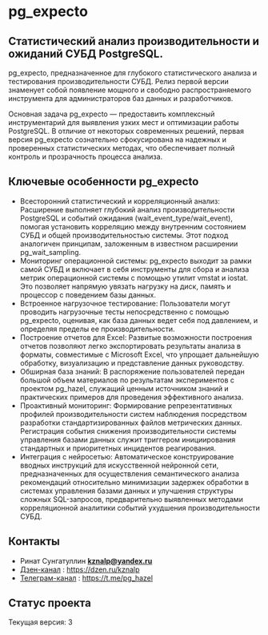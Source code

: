 # pg_expecto
## Статистический анализ производительности и ожиданий СУБД PostgreSQL.
pg_expecto, предназначенное для глубокого статистического анализа и тестирования производительности СУБД. Релиз первой версии знаменует собой появление мощного и свободно распространяемого инструмента для администраторов баз данных и разработчиков.

Основная задача pg_expecto — предоставить комплексный инструментарий для выявления узких мест и оптимизации работы PostgreSQL. В отличие от некоторых современных решений, первая версия pg_expecto сознательно сфокусирована на надежных и проверенных статистических методах, что обеспечивает полный контроль и прозрачность процесса анализа.

## Ключевые особенности pg_expecto
- Всесторонний статистический и корреляционный анализ: Расширение выполняет глубокий анализ производительности PostgreSQL и событий ожидания (wait_event_type/wait_event), помогая установить корреляцию между внутренним состоянием СУБД и общей производительностью системы. Этот подход аналогичен принципам, заложенным в известном расширении pg_wait_sampling.
- Мониторинг операционной системы: pg_expecto выходит за рамки самой СУБД и включает в себя инструменты для сбора и анализа метрик операционной системы с помощью утилит vmstat и iostat. Это позволяет напрямую увязать нагрузку на диск, память и процессор с поведением базы данных.
- Встроенное нагрузочное тестирование: Пользователи могут проводить нагрузочные тесты непосредственно с помощью pg_expecto, оценивая, как база данных ведет себя под давлением, и определяя пределы ее производительности.
- Построение отчетов для Excel: Развитые возможности построения отчетов позволяют легко экспортировать результаты анализа в форматы, совместимые с Microsoft Excel, что упрощает дальнейшую обработку, визуализацию и представление данных руководству.
- Обширная база знаний: В распоряжение пользователей передан большой объем материалов по результатам экспериментов с проектом pg_hazel, служащий ценным источником знаний и практических примеров для проведения эффективного анализа.
- Проактивный мониторинг: Формирование репрезентативных профилей производительности систем наблюдения посредством разработки стандартизированных файлов метрических данных. Регистрация события снижения производительности системы управления базами данных служит триггером инициирования стандартных и приоритетных инцидентов реагирования.
- Интеграция с нейросетью: Автоматическое конструирование вводных инструкций для искусственной нейронной сети, предназначенных для осуществления семантического анализа рекомендаций относительно минимизации задержек обработки в системах управления базами данных и улучшения структуры сложных SQL-запросов, предварительно выявленных методами корреляционной аналитики событий ухудшения производительности СУБД.

## Контакты
- Ринат Сунгатуллин **kznalp@yandex.ru**
- [Дзен-канал](https://dzen.ru/kznalp) : https://dzen.ru/kznalp
- [Телеграм-канал](https://t.me/pg_hazel) : https://t.me/pg_hazel

## Статус проекта
Текущая версия: 3
